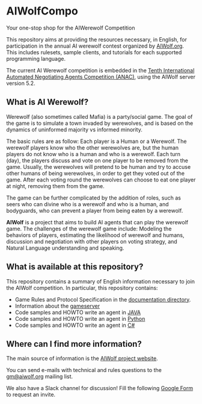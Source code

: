 # AIWolfCompo
Your one-stop shop for the AIWerewolf Competition

This repository aims at providing the resources necessary, in English,
for participation in the annual AI werewolf contest organized by
[AIWolf.org](http://aiwolf.org). This includes rulesets, sample clients,
and tutorials for each supported programming language.

The current AI Werewolf competition is embedded in the [Tenth International
Automated Negotiating Agents Competition
(ANAC)](http://web.tuat.ac.jp/~katfuji/ANAC2019/), using the AIWolf server
version 5.2.

## What is AI Werewolf?
Werewolf (also sometimes called Mafia) is a party/social game. The goal
of the game is to simulate a town invaded by werewolves, and is based
on the dynamics of uninformed majority vs informed minority.

The basic rules are as follow: Each player is a Human or a Werewolf. The
werewolf players know who the other werewolves are, but the human players do not
know who is a human and who is a werewolf. Each turn (day), the players discuss
and vote on one player to be removed from the game. Usually, the werewolves will
pretend to be human and try to accuse other humans of being werewolves, in order
to get they voted out of the game. After each voting round the werewolves
can choose to eat one player at night, removing them from the game.

The game can be further complicated by the addition of roles, such as
seers who can divine who is a werewolf and who is a human, and bodyguards,
who can prevent a player from being eaten by a werewolf.

**AIWolf** is a project that aims to build AI agents that can play the
werewolf game. The challenges of the werewolf game include: Modeling the
behaviors of players, estimating the likelihood of werewolf and humans,
discussion and negotiation with other players on voting strategy, and
Natural Language understanding and speaking.

## What is available at this repository?

This repository contains a summary of English information necessary to join
the AIWolf competition. In particular, this repository contains:

- Game Rules and Protocol Specification in the [documentation directory](/docs).
- Information about the [gameserver](/server)
- Code samples and HOWTO write an agent in [JAVA](/client-java)
- Code samples and HOWTO write an agent in [Python](/client-python)
- Code samples and HOWTO write an agent in [C#](/client-c)

## Where can I find more information?

The main source of information is the [AIWolf project
website](http://aiwolf.org).

You can send e-mails with technical and rules questions to the
[gm@aiwolf.org](mailto:gm@aiwolf.org) mailing list.

We also have a Slack channel for discussion! Fill the following
[Google Form](https://goo.gl/forms/VIXeJXvwg9YN4rHF3) to request an invite.
